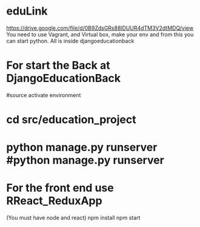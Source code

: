 # eduLink

https://drive.google.com/file/d/0B9ZdsGRs88lDUUR4dTM3V2dtMDQ/view
You need to use Vagrant, and Virtual box, make your env and from this you can start python. All is inside djangoeducationback
 # For start the Back at DjangoEducationBack 		 
 #source activate environment		 
 # cd src/education_project		 
 # python manage.py runserver		 #python manage.py runserver


# For the front end use RReact_ReduxApp
(You must have node and react)
npm install
npm start
